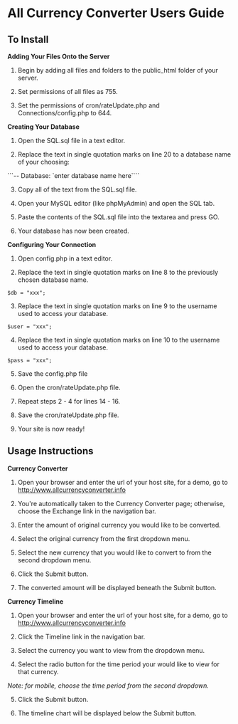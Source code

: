 All Currency Converter Users Guide
============================================
 
To Install 
---------------------
**Adding Your Files Onto the Server**

1. Begin by adding all files and folders to the public_html folder of your server.

2. Set permissions of all files as 755.

3. Set the permissions of cron/rateUpdate.php and Connections/config.php to 644.

**Creating Your Database**

1. Open the SQL.sql file in a text editor.

2. Replace the text in single quotation marks on line 20 to a database name of your choosing:

 ```-- Database: `enter database name here````
 
3. Copy all of the text from the SQL.sql file.

4. Open your MySQL editor (like phpMyAdmin) and open the SQL tab.

5. Paste the contents of the SQL.sql file into the textarea and press GO.

6. Your database has now been created.

**Configuring Your Connection**

1. Open config.php in a text editor.

2. Replace the text in single quotation marks on line 8 to the previously chosen database name.

 ```$db = "xxx";```
 
3. Replace the text in single quotation marks on line 9 to the username used to access your database.

 ```$user = "xxx";```
 
4. Replace the text in single quotation marks on line 10 to the username used to access your database.

 ```$pass = "xxx";```
 
5. Save the config.php file

6. Open the cron/rateUpdate.php file.

7. Repeat steps 2 - 4 for lines 14 - 16.

8. Save the cron/rateUpdate.php file.

9. Your site is now ready! 


Usage Instructions
---------------------
**Currency Converter**

1. Open your browser and enter the url of your host site, for a demo, go to http://www.allcurrencyconverter.info

2. You're automatically taken to the Currency Converter page; otherwise, choose the Exchange link in the navigation bar.

3. Enter the amount of original currency you would like to be converted.

4. Select the original currency from the first dropdown menu.

5. Select the new currency that you would like to convert to from the second dropdown menu.

6. Click the Submit button.

7. The converted amount will be displayed beneath the Submit button.

**Currency Timeline**

1. Open your browser and enter the url of your host site, for a demo, go to http://www.allcurrencyconverter.info

2. Click the Timeline link in the navigation bar.

3. Select the currency you want to view from the dropdown menu.

4. Select the radio button for the time period your would like to view for that currency. 

 *Note: for mobile, choose the time period from the second dropdown.*

5. Click the Submit button.

6. The timeline chart will be displayed below the Submit button. 
